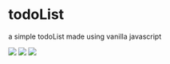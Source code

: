 # todoList
a simple todoList made using vanilla javascript

[![](https://img.shields.io/github/license/itsmeEVIL/todoList?color=brightgreen&style=for-the-badge)](https://github.com/itsmeEVIL/todoList/blob/master/LICENSE)
[![](https://img.shields.io/codefactor/grade/github/itsmeEVIL/todoList/master?style=for-the-badge&logo=codefactor)](https://www.codefactor.io/repository/github/itsmeevil/todolist)
[![](https://img.shields.io/website?down_color=red&down_message=offline&style=for-the-badge&up_color=brightgreen&up_message=online&url=https%3A%2F%2Fitsmeevil.github.io%2FtodoList%2F)](https://itsmeevil.github.io/todoList/)
